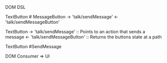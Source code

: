 
DOM DSL


TextButton # MessageButton
  -> 'talk/sendMessage'
  <- 'talk/sendMessageButton'


TextButton
  -> 'talk/sendMessage'             :: Points to an action that sends a message
  <- 'talk/sendMessageButton'       :: Returns the buttons state at a path


TextButton #SendMessage


DOM Consumer => UI
